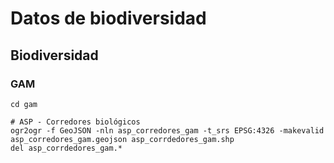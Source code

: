 # Datos de biodiversidad

## Biodiversidad
### GAM

```shell
cd gam

# ASP - Corredores biológicos
ogr2ogr -f GeoJSON -nln asp_corredores_gam -t_srs EPSG:4326 -makevalid asp_corredores_gam.geojson asp_corrdedores_gam.shp
del asp_corrdedores_gam.*
```
